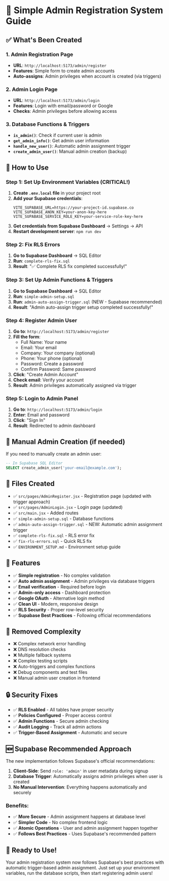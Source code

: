 # 🎯 Simple Admin Registration System Guide

## ✅ What's Been Created

### 1. **Admin Registration Page**
- **URL**: `http://localhost:5173/admin/register`
- **Features**: Simple form to create admin accounts
- **Auto-assigns**: Admin privileges when account is created (via triggers)

### 2. **Admin Login Page**
- **URL**: `http://localhost:5173/admin/login`
- **Features**: Login with email/password or Google
- **Checks**: Admin privileges before allowing access

### 3. **Database Functions & Triggers**
- **`is_admin()`**: Check if current user is admin
- **`get_admin_info()`**: Get admin user information
- **`handle_new_user()`**: Automatic admin assignment trigger
- **`create_admin_user()`**: Manual admin creation (backup)

## 🚀 How to Use

### Step 1: Set Up Environment Variables (CRITICAL!)
1. **Create `.env.local` file** in your project root
2. **Add your Supabase credentials**:
   ```env
   VITE_SUPABASE_URL=https://your-project-id.supabase.co
   VITE_SUPABASE_ANON_KEY=your-anon-key-here
   VITE_SUPABASE_SERVICE_ROLE_KEY=your-service-role-key-here
   ```
3. **Get credentials from Supabase Dashboard** → Settings → API
4. **Restart development server**: `npm run dev`

### Step 2: Fix RLS Errors
1. **Go to Supabase Dashboard** → SQL Editor
2. **Run**: `complete-rls-fix.sql`
3. **Result**: "✅ Complete RLS fix completed successfully!"

### Step 3: Set Up Admin Functions & Triggers
1. **Go to Supabase Dashboard** → SQL Editor
2. **Run**: `simple-admin-setup.sql`
3. **Run**: `admin-auto-assign-trigger.sql` (NEW - Supabase recommended)
4. **Result**: "Admin auto-assign trigger setup completed successfully!"

### Step 4: Register Admin User
1. **Go to**: `http://localhost:5173/admin/register`
2. **Fill the form**:
   - Full Name: Your name
   - Email: Your email
   - Company: Your company (optional)
   - Phone: Your phone (optional)
   - Password: Create a password
   - Confirm Password: Same password
3. **Click**: "Create Admin Account"
4. **Check email**: Verify your account
5. **Result**: Admin privileges automatically assigned via trigger

### Step 5: Login to Admin Panel
1. **Go to**: `http://localhost:5173/admin/login`
2. **Enter**: Email and password
3. **Click**: "Sign In"
4. **Result**: Redirected to admin dashboard

## 🔧 Manual Admin Creation (if needed)

If you need to manually create an admin user:

```sql
-- In Supabase SQL Editor
SELECT create_admin_user('your-email@example.com');
```

## 📁 Files Created

- ✅ `src/pages/AdminRegister.jsx` - Registration page (updated with trigger approach)
- ✅ `src/pages/AdminLogin.jsx` - Login page (updated)
- ✅ `src/main.jsx` - Added routes
- ✅ `simple-admin-setup.sql` - Database functions
- ✅ `admin-auto-assign-trigger.sql` - NEW: Automatic admin assignment trigger
- ✅ `complete-rls-fix.sql` - RLS error fix
- ✅ `fix-rls-errors.sql` - Quick RLS fix
- ✅ `ENVIRONMENT_SETUP.md` - Environment setup guide

## 🎯 Features

- ✅ **Simple registration** - No complex validation
- ✅ **Auto admin assignment** - Admin privileges via database triggers
- ✅ **Email verification** - Required before login
- ✅ **Admin-only access** - Dashboard protection
- ✅ **Google OAuth** - Alternative login method
- ✅ **Clean UI** - Modern, responsive design
- ✅ **RLS Security** - Proper row-level security
- ✅ **Supabase Best Practices** - Following official recommendations

## 🚫 Removed Complexity

- ❌ Complex network error handling
- ❌ DNS resolution checks
- ❌ Multiple fallback systems
- ❌ Complex testing scripts
- ❌ Auto-triggers and complex functions
- ❌ Debug components and test files
- ❌ Manual admin user creation in frontend

## 🔒 Security Fixes

- ✅ **RLS Enabled** - All tables have proper security
- ✅ **Policies Configured** - Proper access control
- ✅ **Admin Functions** - Secure admin checking
- ✅ **Audit Logging** - Track all admin actions
- ✅ **Trigger-Based Assignment** - Automatic and secure

## 🆕 Supabase Recommended Approach

The new implementation follows Supabase's official recommendations:

1. **Client-Side**: Send `role: 'admin'` in user metadata during signup
2. **Database Trigger**: Automatically assigns admin privileges when user is created
3. **No Manual Intervention**: Everything happens automatically and securely

### Benefits:
- ✅ **More Secure** - Admin assignment happens at database level
- ✅ **Simpler Code** - No complex frontend logic
- ✅ **Atomic Operations** - User and admin assignment happen together
- ✅ **Follows Best Practices** - Uses Supabase's recommended pattern

## 🎉 Ready to Use!

Your admin registration system now follows Supabase's best practices with automatic trigger-based admin assignment. Just set up your environment variables, run the database scripts, then start registering admin users! 